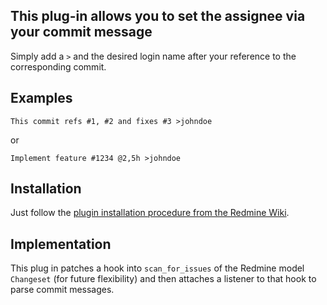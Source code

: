 This plug-in allows you to set the assignee via your commit message
-------------------------------------------------------------------

Simply add a ``>`` and the desired login name after your reference to the
corresponding commit.

Examples
--------

```This commit refs #1, #2 and fixes #3 >johndoe```

or

```Implement feature #1234 @2,5h >johndoe```

Installation
------------

Just follow the [plugin installation procedure from the Redmine Wiki](http://www.redmine.org/projects/redmine/wiki/Plugins#Installing-a-plugin).

Implementation
--------------

  This plug in patches a hook into ``scan_for_issues`` of the Redmine
  model ``Changeset`` (for future flexibility) and then attaches a
  listener to that hook to parse commit messages.
